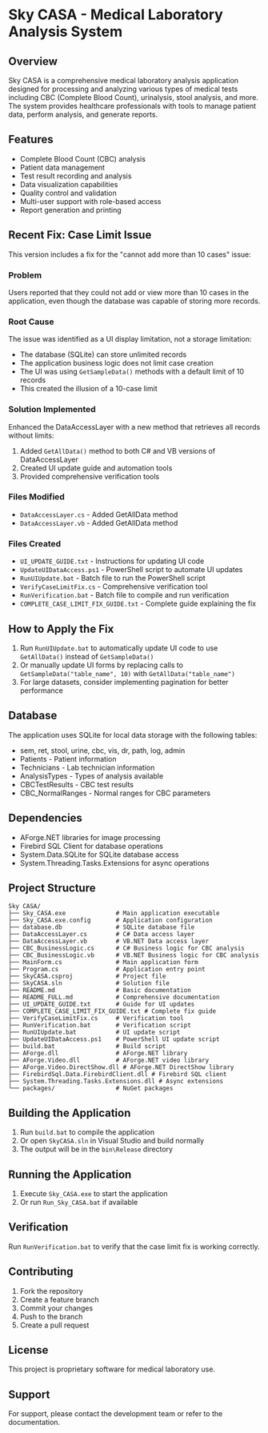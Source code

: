 # Sky CASA - Medical Laboratory Analysis System

## Overview
Sky CASA is a comprehensive medical laboratory analysis application designed for processing and analyzing various types of medical tests including CBC (Complete Blood Count), urinalysis, stool analysis, and more. The system provides healthcare professionals with tools to manage patient data, perform analysis, and generate reports.

## Features
- Complete Blood Count (CBC) analysis
- Patient data management
- Test result recording and analysis
- Data visualization capabilities
- Quality control and validation
- Multi-user support with role-based access
- Report generation and printing

## Recent Fix: Case Limit Issue
This version includes a fix for the "cannot add more than 10 cases" issue:

### Problem
Users reported that they could not add or view more than 10 cases in the application, even though the database was capable of storing more records.

### Root Cause
The issue was identified as a UI display limitation, not a storage limitation:
- The database (SQLite) can store unlimited records
- The application business logic does not limit case creation
- The UI was using `GetSampleData()` methods with a default limit of 10 records
- This created the illusion of a 10-case limit

### Solution Implemented
Enhanced the DataAccessLayer with a new method that retrieves all records without limits:

1. Added `GetAllData()` method to both C# and VB versions of DataAccessLayer
2. Created UI update guide and automation tools
3. Provided comprehensive verification tools

### Files Modified
- `DataAccessLayer.cs` - Added GetAllData method
- `DataAccessLayer.vb` - Added GetAllData method

### Files Created
- `UI_UPDATE_GUIDE.txt` - Instructions for updating UI code
- `UpdateUIDataAccess.ps1` - PowerShell script to automate UI updates
- `RunUIUpdate.bat` - Batch file to run the PowerShell script
- `VerifyCaseLimitFix.cs` - Comprehensive verification tool
- `RunVerification.bat` - Batch file to compile and run verification
- `COMPLETE_CASE_LIMIT_FIX_GUIDE.txt` - Complete guide explaining the fix

## How to Apply the Fix
1. Run `RunUIUpdate.bat` to automatically update UI code to use `GetAllData()` instead of `GetSampleData()`
2. Or manually update UI forms by replacing calls to `GetSampleData("table_name", 10)` with `GetAllData("table_name")`
3. For large datasets, consider implementing pagination for better performance

## Database
The application uses SQLite for local data storage with the following tables:
- sem, ret, stool, urine, cbc, vis, dr, path, log, admin
- Patients - Patient information
- Technicians - Lab technician information
- AnalysisTypes - Types of analysis available
- CBCTestResults - CBC test results
- CBC_NormalRanges - Normal ranges for CBC parameters

## Dependencies
- AForge.NET libraries for image processing
- Firebird SQL Client for database operations
- System.Data.SQLite for SQLite database access
- System.Threading.Tasks.Extensions for async operations

## Project Structure
```
Sky CASA/
├── Sky_CASA.exe              # Main application executable
├── Sky_CASA.exe.config       # Application configuration
├── database.db               # SQLite database file
├── DataAccessLayer.cs        # C# Data access layer
├── DataAccessLayer.vb        # VB.NET Data access layer
├── CBC_BusinessLogic.cs      # C# Business logic for CBC analysis
├── CBC_BusinessLogic.vb      # VB.NET Business logic for CBC analysis
├── MainForm.cs               # Main application form
├── Program.cs                # Application entry point
├── SkyCASA.csproj            # Project file
├── SkyCASA.sln               # Solution file
├── README.md                 # Basic documentation
├── README_FULL.md            # Comprehensive documentation
├── UI_UPDATE_GUIDE.txt       # Guide for UI updates
├── COMPLETE_CASE_LIMIT_FIX_GUIDE.txt # Complete fix guide
├── VerifyCaseLimitFix.cs     # Verification tool
├── RunVerification.bat       # Verification script
├── RunUIUpdate.bat           # UI update script
├── UpdateUIDataAccess.ps1    # PowerShell UI update script
├── build.bat                 # Build script
├── AForge.dll                # AForge.NET library
├── AForge.Video.dll          # AForge.NET video library
├── AForge.Video.DirectShow.dll # AForge.NET DirectShow library
├── FirebirdSql.Data.FirebirdClient.dll # Firebird SQL client
├── System.Threading.Tasks.Extensions.dll # Async extensions
└── packages/                 # NuGet packages
```

## Building the Application
1. Run `build.bat` to compile the application
2. Or open `SkyCASA.sln` in Visual Studio and build normally
3. The output will be in the `bin\Release` directory

## Running the Application
1. Execute `Sky_CASA.exe` to start the application
2. Or run `Run_Sky_CASA.bat` if available

## Verification
Run `RunVerification.bat` to verify that the case limit fix is working correctly.

## Contributing
1. Fork the repository
2. Create a feature branch
3. Commit your changes
4. Push to the branch
5. Create a pull request

## License
This project is proprietary software for medical laboratory use.

## Support
For support, please contact the development team or refer to the documentation.